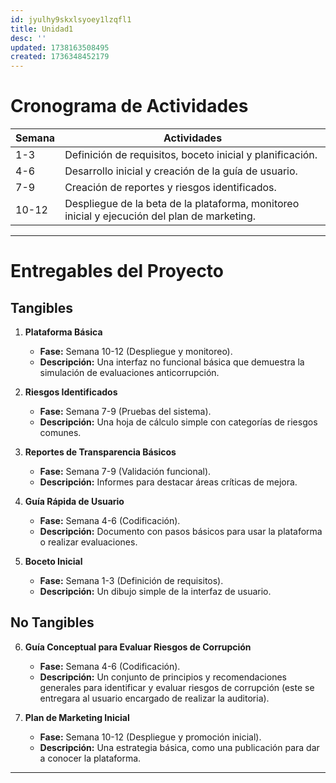 ```yaml
---
id: jyulhy9skxlsyoey1lzqfl1
title: Unidad1
desc: ''
updated: 1738163508495
created: 1736348452179
---
```


<!-- ## 7.2.1. Cronograma de Actividades

* **Análisis de Requerimientos:** 1 mes
* **Diseño del Sistema:** 2 meses
* **Desarrollo del Sistema:** 4 meses
* **Pruebas y Validación:** 1.5 meses
* **Implementación y Despliegue:** 1 mes
* **Lanzamiento del Sistema:** 1 día -->

<!-- # Cronograma de Actividades
- **Mes 1:** Definición de requisitos, boceto inicial y planificación.
- **Mes 2:** Desarrollo inicial y creación de la guía de usuario.
- **Mes 3:** Creación de reportes y riesgos identificados.
- **Mes 4:** Despliegue de la beta de la plataforma, monitoreo inicial y ejecución del plan de marketing. -->

# Cronograma de Actividades

| Semana | Actividades                                                         |
|--------|----------------------------------------------------------------------|
| 1-3    | Definición de requisitos, boceto inicial y planificación.           |
| 4-6    | Desarrollo inicial y creación de la guía de usuario.                |
| 7-9    | Creación de reportes y riesgos identificados.                       |
| 10-12  | Despliegue de la beta de la plataforma, monitoreo inicial y ejecución del plan de marketing. |


---

# Entregables del Proyecto

## Tangibles
1. **Plataforma Básica**  
   - **Fase:** Semana 10-12 (Despliegue y monitoreo).  
   - **Descripción:** Una interfaz no funcional básica que demuestra la simulación de evaluaciones anticorrupción.  

2. **Riesgos Identificados**  
   - **Fase:** Semana 7-9 (Pruebas del sistema).  
   - **Descripción:** Una hoja de cálculo simple con categorías de riesgos comunes.  

3. **Reportes de Transparencia Básicos**  
   - **Fase:** Semana 7-9 (Validación funcional).  
   - **Descripción:** Informes para destacar áreas críticas de mejora.  

4. **Guía Rápida de Usuario**  
   - **Fase:** Semana 4-6 (Codificación).  
   - **Descripción:** Documento con pasos básicos para usar la plataforma o realizar evaluaciones.  

5. **Boceto Inicial**  
   - **Fase:** Semana 1-3 (Definición de requisitos).  
   - **Descripción:** Un dibujo simple de la interfaz de usuario.  

## No Tangibles
6. **Guía Conceptual para Evaluar Riesgos de Corrupción**  
   - **Fase:** Semana 4-6 (Codificación).  
   - **Descripción:** Un conjunto de principios y recomendaciones generales para identificar y evaluar riesgos de corrupción (este se entregara al usuario encargado de realizar la auditoria).

7. **Plan de Marketing Inicial**  
   - **Fase:** Semana 10-12 (Despliegue y promoción inicial).  
   - **Descripción:** Una estrategia básica, como una publicación para dar a conocer la plataforma.  
 

--- 
